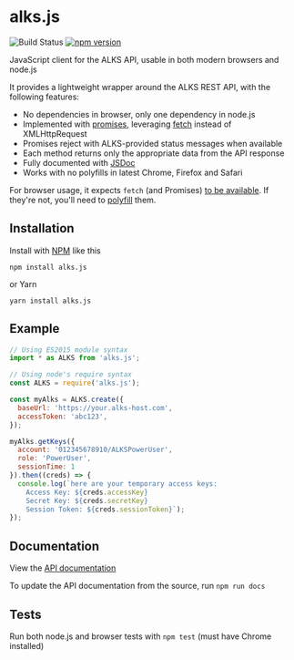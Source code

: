 # alks.js

![Build Status](https://github.com/Cox-Automotive/alks.js/actions/workflows/build-and-test.yml/badge.svg)
[![npm version](https://badge.fury.io/js/alks.js.svg)](https://www.npmjs.com/package/alks.js)

JavaScript client for the ALKS API, usable in both modern browsers and node.js

It provides a lightweight wrapper around the ALKS REST API, with the following features:
* No dependencies in browser, only one dependency in node.js
* Implemented with [promises](https://promisesaplus.com/), leveraging [fetch](https://developer.mozilla.org/en-US/docs/Web/API/Fetch_API) instead of XMLHttpRequest
* Promises reject with ALKS-provided status messages when available
* Each method returns only the appropriate data from the API response
* Fully documented with [JSDoc](http://usejsdoc.org/)
* Works with no polyfills in latest Chrome, Firefox and Safari

For browser usage, it expects `fetch` (and Promises) [to be available](http://caniuse.com/#search=Fetch).  If they're not, you'll need to [polyfill](https://github.com/github/fetch) them.

## Installation

Install with [NPM](https://www.npmjs.com/package/alks.js) like this
```
npm install alks.js
```

or Yarn
```
yarn install alks.js
```

## Example

```javascript
// Using ES2015 module syntax
import * as ALKS from 'alks.js';

// Using node's require syntax
const ALKS = require('alks.js');

const myAlks = ALKS.create({
  baseUrl: 'https://your.alks-host.com',
  accessToken: 'abc123',
});

myAlks.getKeys({
  account: '012345678910/ALKSPowerUser',
  role: 'PowerUser',
  sessionTime: 1
}).then((creds) => {
  console.log(`here are your temporary access keys:
    Access Key: ${creds.accessKey}
    Secret Key: ${creds.secretKey}
    Session Token: ${creds.sessionToken}`);
});
```

## Documentation
View the [API documentation](https://cox-automotive.github.io/alks.js/)

To update the API documentation from the source, run `npm run docs`

## Tests
Run both node.js and browser tests with `npm test` (must have Chrome installed)

